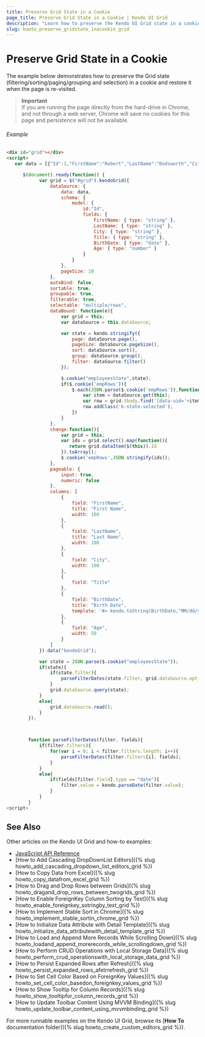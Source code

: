 ```yaml
---
title: Preserve Grid State in a Cookie
page_title: Preserve Grid State in a Cookie | Kendo UI Grid
description: "Learn how to preserve the Kendo UI Grid state in a cookie and restore it when the page is re-visited."
slug: howto_preserve_gridstate_inacookie_grid
---
```


# Preserve Grid State in a Cookie

The example below demonstrates how to preserve the Grid state (filtering/sorting/paging/grouping and selection) in a cookie and restore it when the page is re-visited.

> **Important**  
> If you are running the page directly from the hard-drive in Chrome, and not through a web server, Chrome will save no cookies for this page and persistence will not be available.

###### Example

```html
<div id="grid"></div>
<script>
   var data = [{"Id":1,"FirstName":"Robert","LastName":"Dodsworth","City":"Kirkland","Title":"Web Designer","BirthDate":"1963-07-01T21:00:00.000Z","Age":49},{"Id":2,"FirstName":"Andrew","LastName":"King","City":"London","Title":"Sales Manager","BirthDate":"1948-12-07T22:00:00.000Z","Age":64},{"Id":3,"FirstName":"Nancy","LastName":"Fuller","City":"Philadelphia","Title":"Technical Support","BirthDate":"1966-03-26T22:00:00.000Z","Age":46},{"Id":4,"FirstName":"Janet","LastName":"Leverling","City":"Boston","Title":"Web Designer","BirthDate":"1952-02-18T22:00:00.000Z","Age":60},{"Id":5,"FirstName":"Margaret","LastName":"Callahan","City":"Seattle","Title":"Vice President, Sales","BirthDate":"1963-07-01T21:00:00.000Z","Age":49},{"Id":6,"FirstName":"Anne","LastName":"King","City":"Tacoma","Title":"Technical Support","BirthDate":"1955-03-03T22:00:00.000Z","Age":57},{"Id":7,"FirstName":"Janet","LastName":"Callahan","City":"New York","Title":"Chief Execute Officer","BirthDate":"1966-03-26T22:00:00.000Z","Age":46},{"Id":8,"FirstName":"Robert","LastName":"Leverling","City":"New York","Title":"Software Developer","BirthDate":"1958-01-08T22:00:00.000Z","Age":54},{"Id":9,"FirstName":"Margaret","LastName":"Dodsworth","City":"Seattle","Title":"Vice President, Sales","BirthDate":"1952-02-18T22:00:00.000Z","Age":60},{"Id":10,"FirstName":"Robert","LastName":"Fuller","City":"Philadelphia","Title":"Software Developer","BirthDate":"1960-05-28T21:00:00.000Z","Age":52},{"Id":11,"FirstName":"Margaret","LastName":"Suyama","City":"Seattle","Title":"Chief Techical Officer","BirthDate":"1958-01-08T22:00:00.000Z","Age":54},{"Id":12,"FirstName":"Nancy","LastName":"Fuller","City":"Tacoma","Title":"Vice President, Sales","BirthDate":"1948-12-07T22:00:00.000Z","Age":64},{"Id":13,"FirstName":"Michael","LastName":"Suyama","City":"Redmond","Title":"Software Developer","BirthDate":"1966-03-26T22:00:00.000Z","Age":46},{"Id":14,"FirstName":"Nancy","LastName":"King","City":"Tacoma","Title":"Chief Techical Officer","BirthDate":"1952-02-18T22:00:00.000Z","Age":60},{"Id":15,"FirstName":"Margaret","LastName":"Dodsworth","City":"Philadelphia","Title":"Web Designer","BirthDate":"1966-01-26T22:00:00.000Z","Age":46},{"Id":16,"FirstName":"Michael","LastName":"Fuller","City":"Philadelphia","Title":"Software Developer","BirthDate":"1966-01-26T22:00:00.000Z","Age":46},{"Id":17,"FirstName":"Robert","LastName":"Buchanan","City":"Boston","Title":"Inside Sales Coordinator","BirthDate":"1960-05-28T21:00:00.000Z","Age":52},{"Id":18,"FirstName":"Michael","LastName":"Fuller","City":"New York","Title":"Sales Manager","BirthDate":"1952-02-18T22:00:00.000Z","Age":60},{"Id":19,"FirstName":"Nige","LastName":"White","City":"Tacoma","Title":"Chief Techical Officer","BirthDate":"1966-03-26T22:00:00.000Z","Age":46},{"Id":20,"FirstName":"Steven","LastName":"Davolio","City":"Kirkland","Title":"Accountant","BirthDate":"1966-03-26T22:00:00.000Z","Age":46},{"Id":21,"FirstName":"Nige","LastName":"Suyama","City":"Boston","Title":"Technical Support","BirthDate":"1958-01-08T22:00:00.000Z","Age":54},{"Id":22,"FirstName":"Andrew","LastName":"Dodsworth","City":"Boston","Title":"Chief Execute Officer","BirthDate":"1955-03-03T22:00:00.000Z","Age":57},{"Id":23,"FirstName":"Margaret","LastName":"King","City":"Kirkland","Title":"Software Developer","BirthDate":"1952-02-18T22:00:00.000Z","Age":60},{"Id":24,"FirstName":"Michael","LastName":"Fuller","City":"London","Title":"Technical Support","BirthDate":"1952-02-18T22:00:00.000Z","Age":60},{"Id":25,"FirstName":"Michael","LastName":"Dodsworth","City":"London","Title":"Accountant","BirthDate":"1937-09-18T21:00:00.000Z","Age":75},{"Id":26,"FirstName":"Janet","LastName":"Peacock","City":"Kirkland","Title":"Sales Representative","BirthDate":"1952-02-18T22:00:00.000Z","Age":60},{"Id":27,"FirstName":"Anne","LastName":"Dodsworth","City":"Tacoma","Title":"Web Designer","BirthDate":"1966-01-26T22:00:00.000Z","Age":46},{"Id":28,"FirstName":"Andrew","LastName":"Peacock","City":"London","Title":"Software Developer","BirthDate":"1948-12-07T22:00:00.000Z","Age":64},{"Id":29,"FirstName":"Andrew","LastName":"Buchanan","City":"Redmond","Title":"Accountant","BirthDate":"1958-01-08T22:00:00.000Z","Age":54},{"Id":30,"FirstName":"Andrew","LastName":"Callahan","City":"New York","Title":"Chief Techical Officer","BirthDate":"1937-09-18T21:00:00.000Z","Age":75},{"Id":31,"FirstName":"Andrew","LastName":"King","City":"Seattle","Title":"Sales Manager","BirthDate":"1958-01-08T22:00:00.000Z","Age":54},{"Id":32,"FirstName":"Robert","LastName":"Leverling","City":"Kirkland","Title":"Chief Execute Officer","BirthDate":"1948-12-07T22:00:00.000Z","Age":64},{"Id":33,"FirstName":"Anne","LastName":"Dodsworth","City":"New York","Title":"Sales Representative","BirthDate":"1955-03-03T22:00:00.000Z","Age":57},{"Id":34,"FirstName":"Steven","LastName":"King","City":"New York","Title":"Technical Support","BirthDate":"1948-12-07T22:00:00.000Z","Age":64},{"Id":35,"FirstName":"Anne","LastName":"Leverling","City":"Redmond","Title":"Web Designer","BirthDate":"1966-03-26T22:00:00.000Z","Age":46},{"Id":36,"FirstName":"Nige","LastName":"Davolio","City":"Kirkland","Title":"Chief Techical Officer","BirthDate":"1963-08-29T21:00:00.000Z","Age":49},{"Id":37,"FirstName":"Nancy","LastName":"Dodsworth","City":"Boston","Title":"Chief Techical Officer","BirthDate":"1963-08-29T21:00:00.000Z","Age":49},{"Id":38,"FirstName":"Laura","LastName":"Leverling","City":"Redmond","Title":"Web Designer","BirthDate":"1955-03-03T22:00:00.000Z","Age":57},{"Id":39,"FirstName":"Steven","LastName":"Dodsworth","City":"Redmond","Title":"Sales Manager","BirthDate":"1937-09-18T21:00:00.000Z","Age":75},{"Id":40,"FirstName":"Andrew","LastName":"Davolio","City":"Seattle","Title":"Sales Manager","BirthDate":"1963-08-29T21:00:00.000Z","Age":49},{"Id":41,"FirstName":"Anne","LastName":"Dodsworth","City":"Seattle","Title":"Vice President, Sales","BirthDate":"1958-01-08T22:00:00.000Z","Age":54},{"Id":42,"FirstName":"Nancy","LastName":"Callahan","City":"London","Title":"Chief Techical Officer","BirthDate":"1952-02-18T22:00:00.000Z","Age":60},{"Id":43,"FirstName":"Andrew","LastName":"Buchanan","City":"London","Title":"Vice President, Sales","BirthDate":"1966-01-26T22:00:00.000Z","Age":46},{"Id":44,"FirstName":"Michael","LastName":"Fuller","City":"New York","Title":"Accountant","BirthDate":"1963-08-29T21:00:00.000Z","Age":49},{"Id":45,"FirstName":"Nancy","LastName":"Suyama","City":"Tacoma","Title":"Chief Execute Officer","BirthDate":"1963-07-01T21:00:00.000Z","Age":49},{"Id":46,"FirstName":"Laura","LastName":"Leverling","City":"London","Title":"Inside Sales Coordinator","BirthDate":"1960-05-28T21:00:00.000Z","Age":52},{"Id":47,"FirstName":"Robert","LastName":"White","City":"Kirkland","Title":"Vice President, Sales","BirthDate":"1948-12-07T22:00:00.000Z","Age":64},{"Id":48,"FirstName":"Michael","LastName":"Suyama","City":"London","Title":"Sales Representative","BirthDate":"1958-01-08T22:00:00.000Z","Age":54},{"Id":49,"FirstName":"Nige","LastName":"King","City":"Philadelphia","Title":"Software Developer","BirthDate":"1963-08-29T21:00:00.000Z","Age":49},{"Id":50,"FirstName":"Nancy","LastName":"Peacock","City":"Kirkland","Title":"Technical Support","BirthDate":"1963-08-29T21:00:00.000Z","Age":49}];

      $(document).ready(function() {
            var grid = $("#grid").kendoGrid({
                dataSource: {
                    data: data,
                    schema: {
                        model: {
                            id:"Id",
                            fields: {
                                FirstName: { type: "string" },
                                LastName: { type: "string" },
                                City: { type: "string" },
                                Title: { type: "string" },
                                BirthDate: { type: "date" },
                                Age: { type: "number" }
                            }
                        }
                    },
                    pageSize: 10
                },
                autoBind: false,
                sortable: true,
                groupable: true,
                filterable: true,
                selectable: "multiple/rows",
                dataBound: function(e){
                    var grid = this;
                    var dataSource = this.dataSource;

                    var state = kendo.stringify({
                        page: dataSource.page(),
                        pageSize: dataSource.pageSize(),
                        sort: dataSource.sort(),
                        group: dataSource.group(),
                        filter: dataSource.filter()
                    });

                    $.cookie("employeesState",state);
                    if($.cookie('empRows')){
                        $.each(JSON.parse($.cookie('empRows')),function(){
                            var item = dataSource.get(this);
                            var row = grid.tbody.find('[data-uid='+item.uid+']');
                            row.addClass('k-state-selected');
                        })
                    }
                },
                change:function(){
                    var grid = this;
                    var ids = grid.select().map(function(){
                       return grid.dataItem($(this)).Id
                    }).toArray();
                    $.cookie('empRows',JSON.stringify(ids));
                },
                pageable: {
                    input: true,
                    numeric: false
                },
                columns: [
                    {
                        field: "FirstName",
                        title: "First Name",
                        width: 100
                    },
                    {
                        field: "LastName",
                        title: "Last Name",
                        width: 100
                    },
                    {
                        field: "City",
                        width: 100
                    },
                    {
                        field: "Title"
                    },
                    {
                        field: "BirthDate",
                        title: "Birth Date",
                        template: '#= kendo.toString(BirthDate,"MM/dd/yyyy") #'
                    },
                    {
                        field: "Age",
                        width: 50
                    }
                ]
            }).data("kendoGrid");

            var state = JSON.parse($.cookie("employeesState"));
            if(state){
                if(state.filter){
                    parseFilterDates(state.filter, grid.dataSource.options.schema.model.fields);
                }
                grid.dataSource.query(state);
            }
            else{
                grid.dataSource.read();
            }
        });



        function parseFilterDates(filter, fields){
            if(filter.filters){
                for(var i = 0; i < filter.filters.length; i++){
                    parseFilterDates(filter.filters[i], fields);
                }
            }
            else{
                if(fields[filter.field].type == "date"){
                    filter.value = kendo.parseDate(filter.value);
                }
            }
        }
<script>
```

## See Also

Other articles on the Kendo UI Grid and how-to examples:

* [JavaScript API Reference](/api/javascript/ui/grid)
* [How to Add Cascading DropDownList Editors]({% slug howto_add_cascading_dropdown_list_editors_grid %})
* [How to Copy Data from Excel]({% slug howto_copy_datafrom_excel_grid %})
* [How to Drag and Drop Rows between Grids]({% slug howto_dragand_drop_rows_between_twogrids_grid %})
* [How to Enable ForeignKey Column Sorting by Text]({% slug howto_enable_foreignkey_sotringby_text_grid %})
* [How to Implement Stable Sort in Chrome]({% slug howto_implement_stable_sortin_chrome_grid %})
* [How to Initialize Data Attribute with Detail Template]({% slug howto_initialize_data_attributewith_detail_template_grid %})
* [How to Load and Append More Records While Scrolling Down]({% slug howto_loadand_append_morerecords_while_scrollingdown_grid %})
* [How to Perform CRUD Operations with Local Storage Data]({% slug howto_perform_crud_operationswith_local_storage_data_grid %})
* [How to Persist Expanded Rows after Refresh]({% slug howto_persist_expanded_rows_afetrrefresh_grid %})
* [How to Set Cell Color Based on ForeignKey Values]({% slug howto_set_cell_color_basedon_foreignkey_values_grid %})
* [How to Show Tooltip for Column Records]({% slug howto_show_tooltipfor_column_records_grid %})
* [How to Update Toolbar Content Using MVVM Binding]({% slug howto_update_toolbar_content_using_mvvmbinding_grid %})

For more runnable examples on the Kendo UI Grid, browse its [**How To** documentation folder]({% slug howto_create_custom_editors_grid %}).
